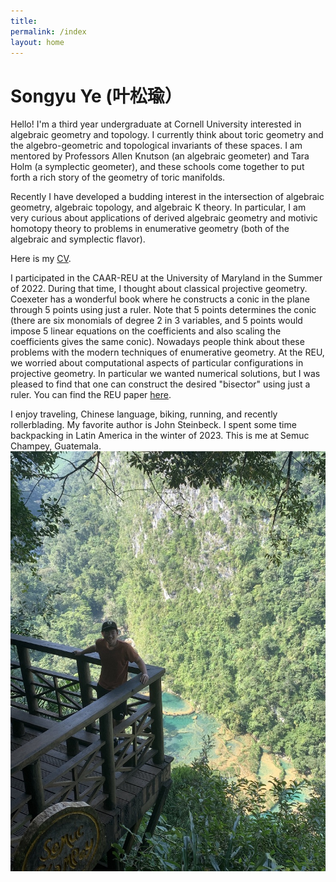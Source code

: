 ```yaml
---
title:
permalink: /index
layout: home
---
```

# Songyu Ye (叶松瑜）

Hello! I'm a third year undergraduate at Cornell University interested in algebraic geometry and topology. I currently think about toric geometry and the algebro-geometric and topological invariants of these spaces. I am mentored by Professors Allen Knutson (an algebraic geometer) and Tara Holm (a symplectic geometer), and these schools come together to put forth a rich story of the geometry of toric manifolds.

Recently I have developed a budding interest in the intersection of algebraic geometry, algebraic topology, and algebraic K theory. In particular, I am very curious about applications of derived algebraic geometry and motivic homotopy theory to problems in enumerative geometry (both of the algebraic and symplectic flavor).

Here is my [CV](./ye-cv.pdf).

I participated in the CAAR-REU at the University of Maryland in the Summer of 2022. During that time, I thought about classical projective geometry. Coexeter has a wonderful book where he constructs a conic in the plane through 5 points using just a ruler. Note that 5 points determines the conic (there are six monomials of degree 2 in 3 variables, and 5 points would impose 5 linear equations on the coefficients and also scaling the coefficients gives the same conic). Nowadays people think about these problems with the modern techniques of enumerative geometry. At the REU, we worried about computational aspects of particular configurations in projective geometry. In particular we wanted numerical solutions, but I was pleased to find that one can construct the desired "bisector" using just a ruler. You can find the REU paper [here](https://arxiv.org/abs/2304.02745).

I enjoy traveling, Chinese language, biking, running, and recently rollerblading. My favorite author is John Steinbeck. I spent some time backpacking in Latin America in the winter of 2023. This is me at Semuc Champey, Guatemala.
![me](5519C6F0-8C3F-407E-8B69-83F2AA3958EB_1_105_c.jpeg)
